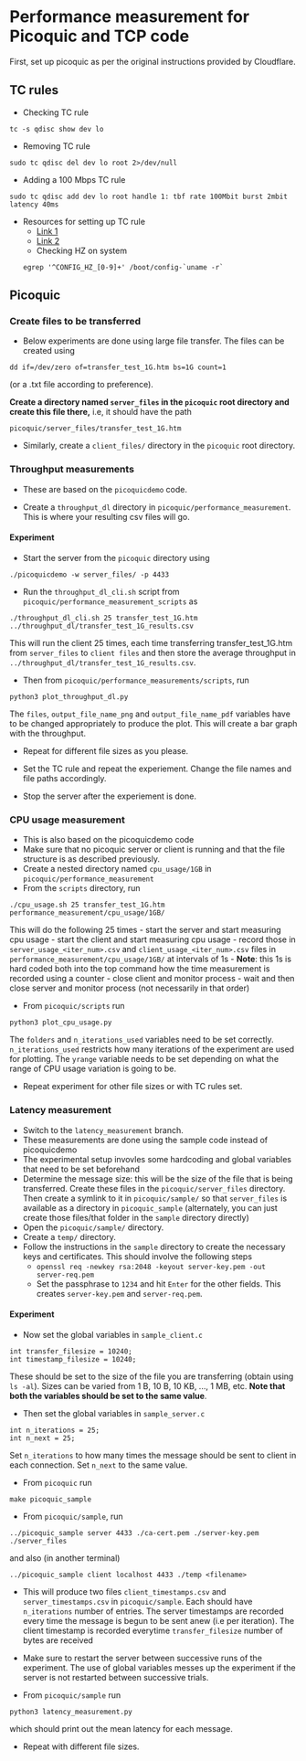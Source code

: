 # Performance measurement for Picoquic and TCP code

First, set up picoquic as per the original instructions provided by Cloudflare.

## TC rules 

- Checking TC rule

```
tc -s qdisc show dev lo
```

- Removing TC rule

```
sudo tc qdisc del dev lo root 2>/dev/null
```

- Adding a 100 Mbps TC rule

```
sudo tc qdisc add dev lo root handle 1: tbf rate 100Mbit burst 2mbit latency 40ms
```

- Resources for setting up TC rule
    - [Link 1](https://chat.openai.com/share/8f42f25d-8000-48f4-aa2d-ee6276c02fb1)
    - [Link 2](https://unix.stackexchange.com/a/100797)
    - Checking HZ on system
    ```
    egrep '^CONFIG_HZ_[0-9]+' /boot/config-`uname -r`
    ```

## Picoquic

### Create files to be transferred

- Below experiments are done using large file transfer. The files can be created using 

```
dd if=/dev/zero of=transfer_test_1G.htm bs=1G count=1
```

(or a .txt file according to preference).

**Create a directory named ```server_files``` in the ```picoquic``` root directory
and create this file there,** i.e, it should have the path 

```
picoquic/server_files/transfer_test_1G.htm
```

- Similarly, create a ```client_files/``` directory in the ```picoquic``` root directory.

### Throughput measurements

- These are based on the ```picoquicdemo``` code.  

- Create a ```throughput_dl``` directory in ```picoquic/performance_measurement```.
This is where your resulting csv files will go.

#### Experiment

- Start the server from the ```picoquic``` directory using 
```
./picoquicdemo -w server_files/ -p 4433
```
- Run the ```throughput_dl_cli.sh``` script from  ```picoquic/performance_measurement_scripts``` as 

```
./throughput_dl_cli.sh 25 transfer_test_1G.htm ../throughput_dl/transfer_test_1G_results.csv
```

This will run the client 25 times, each time transferring transfer_test_1G.htm from ```server_files```
to ```client files``` and then store the average throughput in ```../throughput_dl/transfer_test_1G_results.csv```.

- Then from ```picoquic/performance_measurements/scripts```, run 

```
python3 plot_throughput_dl.py
```
The ```files```, ```output_file_name_png``` and ```output_file_name_pdf``` variables 
have to be changed appropriately to produce the plot. This will create a bar graph 
with the throughput.

- Repeat for different file sizes as you please.

- Set the TC rule and repeat the experiement. Change the file names and file paths accordingly.

- Stop the server after the experiement is done.

### CPU usage measurement

- This is also based on the picoquicdemo code
- Make sure that no picoquic server or client is running and that the file structure is as 
described previously.
- Create a nested directory named ```cpu_usage/1GB``` in ```picoquic/performance_measurement```
- From the ```scripts``` directory, run

```
./cpu_usage.sh 25 transfer_test_1G.htm performance_measurement/cpu_usage/1GB/
```

This will do the following 25 times
    - start the server and start measuring cpu usage
    - start the client and start measuring cpu usage
    - record those in ```server_usage_<iter_num>.csv``` and ```client_usage_<iter_num>.csv``` files
    in ```performance_measurement/cpu_usage/1GB/``` at intervals of 1s 
        - **Note**: this 1s is hard coded both into the top command how the time measurement is 
        recorded using a counter
    - close client and monitor process
    - wait and then close server and monitor process (not necessarily in that order)

- From ```picoquic/scripts``` run

```
python3 plot_cpu_usage.py
```

The ```folders``` and ```n_iterations_used``` variables need to be set correctly. ```n_iterations_used```
restricts how many iterations of the experiment are used for plotting. The ```yrange``` variable needs
to be set depending on what the range of CPU usage variation is going to be.

- Repeat experiment for other file sizes or with TC rules set.

### Latency measurement 

- Switch to the ```latency_measurement``` branch.
- These measurements are done using the sample code instead of picoquicdemo
- The experimental setup invovles some hardcoding and global variables that need
to be set beforehand
- Determine the message size: this will be the size of the file that is being 
transferred. Create these files in the ```picoquic/server_files``` directory. Then create a 
symlink to it in ```picoquic/sample/``` so that ```server_files``` is available as a
directory in ```picoquic_sample``` (alternately, you can just create those files/that folder
in the ```sample``` directory directly)
- Open the ```picoquic/sample/``` directory. 
- Create a ```temp/``` directory.
- Follow the instructions in the ```sample``` directory to create the necessary keys and certificates.
This should involve the following steps
    - ```openssl req -newkey rsa:2048 -keyout server-key.pem -out server-req.pem```
    - Set the passphrase to ```1234``` and hit ```Enter``` for the other fields. This creates ```server-key.pem``` and ```server-req.pem```.

#### Experiment

- Now set the global variables in ```sample_client.c```
```
int transfer_filesize = 10240;
int timestamp_filesize = 10240;
```
These should be set to the size of the file you are transferring (obtain using ```ls -al```). Sizes
can be varied from 1 B, 10 B, 10 KB, ..., 1 MB, etc. **Note that both the variables should be set
to the same value**.

- Then set the global variables in ```sample_server.c```
```
int n_iterations = 25;
int n_next = 25;
```

Set ```n_iterations``` to how many times the message should be sent to client in each connection.
Set ```n_next``` to the same value.

- From ```picoquic``` run

```
make picoquic_sample
```

- From ```picoquic/sample```, run 
```
../picoquic_sample server 4433 ./ca-cert.pem ./server-key.pem ./server_files
``` 

and also (in another terminal)

```
../picoquic_sample client localhost 4433 ./temp <filename>
```

- This will produce two files ```client_timestamps.csv``` and ```server_timestamps.csv``` in 
```picoquic/sample```. Each should have ```n_iterations``` number of entries. The server timestamps 
are recorded every time the message is begun to be sent anew (i.e per iteration). The client timestamp
is recorded everytime ```transfer_filesize``` number of bytes are received

- Make sure to restart the server between successive runs of the experiment. The use of global 
variables messes up the experiment if the server is not restarted between successive trials.

- From ```picoquic/sample``` run 

```
python3 latency_measurement.py
```

which should print out the mean latency for each message.

- Repeat with different file sizes.

